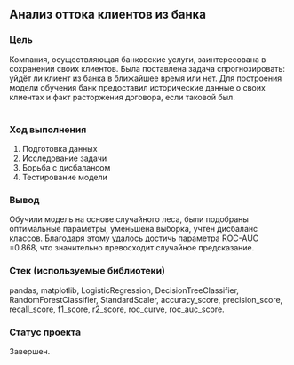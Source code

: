 ## Анализ оттока клиентов из банка

### Цель
Компания, осуществляющая банковские услуги, заинтересована в сохранении своих клиентов. Была поставлена задача спрогнозировать: уйдёт ли клиент из банка в ближайшее время или нет. Для построения модели обучения банк предоставил исторические данные о своих клиентах и факт расторжения договора, если таковой был.<br>
<br>

### Ход выполнения

1. Подготовка данных
2. Исследование задачи
3. Борьба с дисбалансом
4. Тестирование модели

### Вывод
Обучили модель на основе случайного леса, были подобраны оптимальные параметры, уменьшена выборка, учтен дисбаланс классов. Благодаря этому удалось достичь параметра  ROC-AUC =0.868, что значительно превосходит случайное предсказание.

### Стек (используемые библиотеки)
pandas, matplotlib, LogisticRegression, DecisionTreeClassifier, RandomForestClassifier, StandardScaler, accuracy_score, precision_score, recall_score, f1_score, r2_score, roc_curve, roc_auc_score.

### Статус проекта
Завершен.
